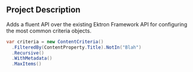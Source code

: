 ## Project Description ##

Adds a fluent API over the existing Ektron Framework API for configuring the most common criteria objects.

```csharp
var criteria = new ContentCriteria()
  .FilteredBy(ContentProperty.Title).NotIn("Blah")
  .Recursive()
  .WithMetadata()
  .MaxItems()
```
